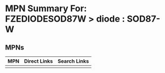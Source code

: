 



# MPN Summary For: FZEDIODESOD87W > diode : SOD87-W

## MPNs
  

|MPN|Direct Links|Search Links|
| :--- | :--- | :--- |
||||
